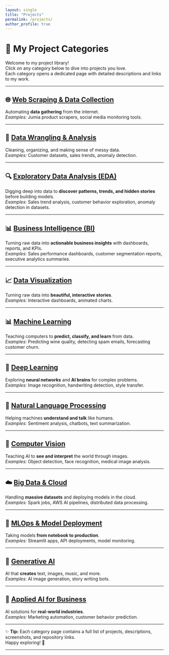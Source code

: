 ```yaml
---
layout: single
title: "Projects"
permalink: /projects/
author_profile: true
---
```


# 🚀 My Project Categories

Welcome to my project library!   
Click on any category below to dive into projects you love.  
Each category opens a dedicated page with detailed descriptions and links to my work.  

---

## 🌐 [Web Scraping & Data Collection](projects/web-scraping.md)
Automating **data gathering** from the internet.  
*Examples:* Jumia product scrapers, social media monitoring tools.

---

## 🧹 [Data Wrangling & Analysis](projects/data-wrangling.md)
Cleaning, organizing, and making sense of messy data.  
*Examples:* Customer datasets, sales trends, anomaly detection.

---

## 🔍 [Exploratory Data Analysis (EDA)](projects/eda.md)
Digging deep into data to **discover patterns, trends, and hidden stories** before building models.  
*Examples:* Sales trend analysis, customer behavior exploration, anomaly detection in datasets.

---

## 📊 [Business Intelligence (BI)](projects/business-intelligence.md)
Turning raw data into **actionable business insights** with dashboards, reports, and KPIs.  
*Examples:* Sales performance dashboards, customer segmentation reports, executive analytics summaries.

---

## 📈 [Data Visualization](projects/data-visualization.md)
Turning raw data into **beautiful, interactive stories**.  
*Examples:* Interactive dashboards, animated charts.

---

## 📊 [Machine Learning](projects/machine-learning.md)
Teaching computers to **predict, classify, and learn** from data.  
*Examples:* Predicting wine quality, detecting spam emails, forecasting customer churn.

---

## 🤖 [Deep Learning](projects/deep-learning.md)
Exploring **neural networks** and **AI brains** for complex problems.  
*Examples:* Image recognition, handwriting detection, style transfer.

---

## 📝 [Natural Language Processing](projects/nlp.md)
Helping machines **understand and talk** like humans.  
*Examples:* Sentiment analysis, chatbots, text summarization.

---

## 📸 [Computer Vision](projects/computer-vision.md)
Teaching AI to **see and interpret** the world through images.  
*Examples:* Object detection, face recognition, medical image analysis.

---

## ☁️ [Big Data & Cloud](projects/big-data.md)
Handling **massive datasets** and deploying models in the cloud.  
*Examples:* Spark jobs, AWS AI pipelines, distributed data processing.

---

## 🚢 [MLOps & Model Deployment](projects/mlops.md)
Taking models **from notebook to production**.  
*Examples:* Streamlit apps, API deployments, model monitoring.

---

## 🎨 [Generative AI](projects/generative-ai.md)
AI that **creates** text, images, music, and more.  
*Examples:* AI image generation, story writing bots.

---

## 💼 [Applied AI for Business](projects/applied-ai.md)
AI solutions for **real-world industries**.  
*Examples:* Marketing automation, customer behavior prediction.

---

✨ **Tip:** Each category page contains a full list of projects, descriptions, screenshots, and repository links.  
Happy exploring! 🚀

---


